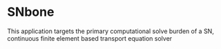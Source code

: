 # SNbone
This application targets the primary computational solve burden of a SN, continuous finite element based transport equation solver
